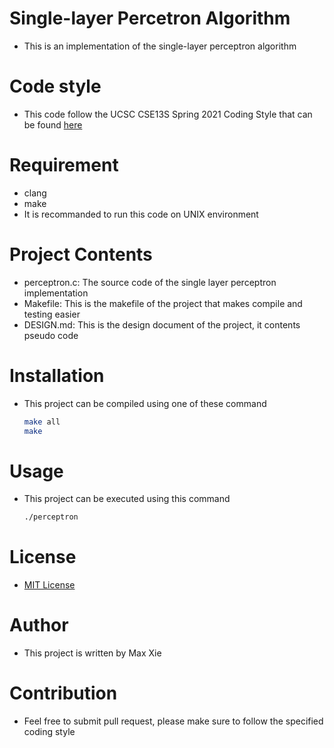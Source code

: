 # Single-layer Percetron Algorithm
- This is an implementation of the single-layer perceptron algorithm
# Code style
- This code follow the UCSC CSE13S Spring 2021 Coding Style that can be found [here](https://cdn-uploads.piazza.com/paste/hpyc1y44n3k4oo/ff1a264201988386be47c15f1d3d416a2c718ec223ec0485615b38457e5a799d/coding.pdf)
# Requirement
- clang
- make
- It is recommanded to run this code on UNIX environment
# Project Contents
- perceptron.c: The source code of the single layer perceptron implementation
- Makefile: This is the makefile of the project that makes compile and testing easier
- DESIGN.md: This is the design document of the project, it contents pseudo code
# Installation
- This project can be compiled using one of these command
  ```bash
  make all
  make
  ```
# Usage
- This project can be executed using this command
  ```bash
  ./perceptron
  ```
# License 
- [MIT License](https://github.com/maxxie114/Basic_ML_Research/blob/main/LICENSE)
# Author
- This project is written by Max Xie
# Contribution
- Feel free to submit pull request, please make sure to follow the specified coding style